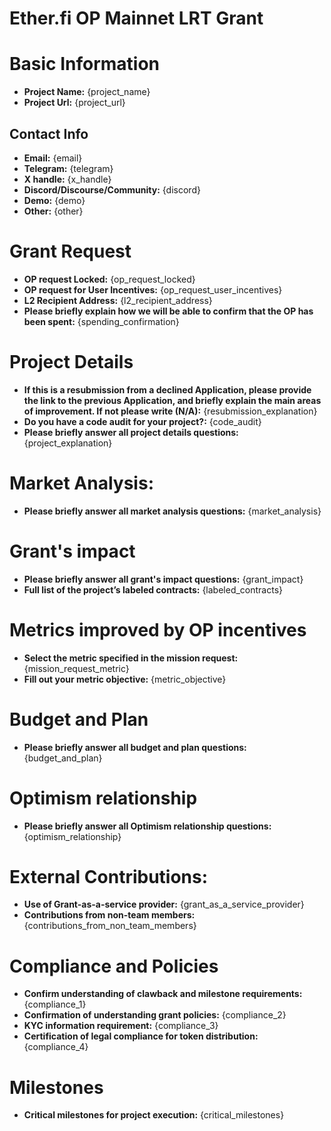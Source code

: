 # Ether.fi OP Mainnet LRT Grant

# Basic Information

- **Project Name:** {project_name}
- **Project Url:** {project_url}

## Contact Info

- **Email:** {email}
- **Telegram:** {telegram}
- **X handle:** {x_handle}
- **Discord/Discourse/Community:** {discord}
- **Demo:** {demo}
- **Other:** {other}

# Grant Request

- **OP request Locked:** {op_request_locked}
- **OP request for User Incentives:** {op_request_user_incentives}
- **L2 Recipient Address:** {l2_recipient_address}
- **Please briefly explain how we will be able to confirm that the OP has been spent:** {spending_confirmation}

# Project Details

- **If this is a resubmission from a declined Application, please provide the link to the previous Application, and briefly explain the main areas of improvement. If not please write (N/A):** {resubmission_explanation}
- **Do you have a code audit for your project?:** {code_audit}
- **Please briefly answer all project details questions:** {project_explanation}

# Market Analysis:

- **Please briefly answer all market analysis questions:** {market_analysis}

# Grant's impact

- **Please briefly answer all grant's impact questions:** {grant_impact}
- **Full list of the project’s labeled contracts:** {labeled_contracts}

# Metrics improved by OP incentives

- **Select the metric specified in the mission request:** {mission_request_metric}
- **Fill out your metric objective:** {metric_objective}

# Budget and Plan

- **Please briefly answer all budget and plan questions:** {budget_and_plan}

# Optimism relationship

- **Please briefly answer all Optimism relationship questions:** {optimism_relationship}

# External Contributions:

- **Use of Grant-as-a-service provider:** {grant_as_a_service_provider}
- **Contributions from non-team members:** {contributions_from_non_team_members}

# Compliance and Policies

- **Confirm understanding of clawback and milestone requirements:** {compliance_1}
- **Confirmation of understanding grant policies:** {compliance_2}
- **KYC information requirement:** {compliance_3}
- **Certification of legal compliance for token distribution:** {compliance_4}

# Milestones

- **Critical milestones for project execution:** {critical_milestones}
